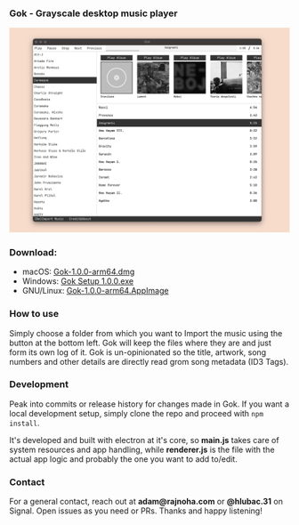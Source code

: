 ### Gok - Grayscale desktop music player
![Screenshot of Gok music player](screenshot.png)

### Download:
- macOS: [Gok-1.0.0-arm64.dmg](https://github.com/arajnoha/gok/releases/download/v1.0.0/Gok-1.0.0-arm64.dmg)
- Windows: [Gok Setup 1.0.0.exe](https://github.com/arajnoha/gok/releases/download/v1.0.0/Gok.Setup.1.0.0.exe)
- GNU/Linux: [Gok-1.0.0-arm64.AppImage](https://github.com/arajnoha/gok/releases/download/v1.0.0/Gok-1.0.0-arm64.AppImage)

### How to use
Simply choose a folder from which you want to Import the music using the button at the bottom left. Gok will keep the files where they are and just form its own log of it. Gok is un-opinionated so the title, artwork, song numbers and other details are directly read grom song metadata (ID3 Tags).

### Development
Peak into commits or release history for changes made in Gok. If you want a local development setup, simply clone the repo and proceed with `npm install`.

It's developed and built with electron at it's core, so __main.js__ takes care of system resources and app handling, while __renderer.js__ is the file with the actual app logic and probably the one you want to add to/edit.

### Contact
For a general contact, reach out at __adam@rajnoha.com__ or __@hlubac.31__ on Signal. Open issues as you need or PRs. Thanks and happy listening! 